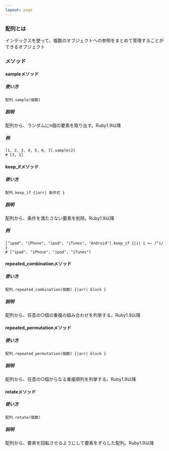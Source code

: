 ```yaml
---
layout: page
---
```

### 配列とは
インデックスを使って、複数のオブジェクトへの参照をまとめて管理することができるオブジェクト

### メソッド
#### sampleメソッド
##### 使い方
    配列.sample(個数)

##### 説明
配列から、ランダムにn個の要素を取り出す。Ruby1.9以降

##### 例
    [1, 2, 3, 4, 5, 6, 7].sample(2)
    # [3, 1]

#### keep_ifメソッド
##### 使い方
    配列.keep_if {|arr| 条件式 }

##### 説明
配列から、条件を満たさない要素を削除。Ruby1.9以降

##### 例
    ["ipad", "iPhone", "ipod", "iTunes", "Android"].keep_if {|i| i =~ /^i/ }
    # ["ipad", "iPhone", "ipod", "iTunes"]

#### repeated_combinationメソッド
##### 使い方
    配列.repeated_combination(個数) {|arr| block }

##### 説明
配列から、任意の○個の重複の組み合わせを列挙する。Ruby1.9以降

#### repeated_permutationメソッド
##### 使い方
    配列.repeated_permutation(個数) {|arr| block }

##### 説明
配列から、任意の○個からなる重複順列を列挙する。Ruby1.9以降

#### rotateメソッド
##### 使い方
    配列.rotate(個数)

##### 説明
配列から、要素を回転させるようにして要素をずらした配列。Ruby1.9以降